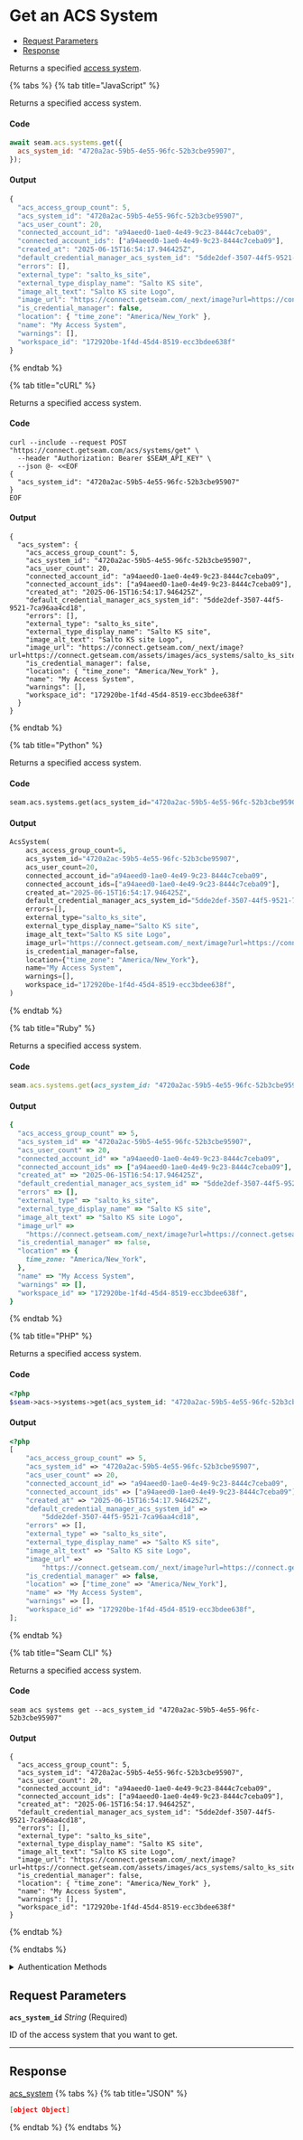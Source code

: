 # Get an ACS System

- [Request Parameters](#request-parameters)
- [Response](#response)

Returns a specified [access system](https://docs.seam.co/latest/capability-guides/access-systems).


{% tabs %}
{% tab title="JavaScript" %}

Returns a specified access system.

#### Code

```javascript
await seam.acs.systems.get({
  acs_system_id: "4720a2ac-59b5-4e55-96fc-52b3cbe95907",
});
```

#### Output

```javascript
{
  "acs_access_group_count": 5,
  "acs_system_id": "4720a2ac-59b5-4e55-96fc-52b3cbe95907",
  "acs_user_count": 20,
  "connected_account_id": "a94aeed0-1ae0-4e49-9c23-8444c7ceba09",
  "connected_account_ids": ["a94aeed0-1ae0-4e49-9c23-8444c7ceba09"],
  "created_at": "2025-06-15T16:54:17.946425Z",
  "default_credential_manager_acs_system_id": "5dde2def-3507-44f5-9521-7ca96aa4cd18",
  "errors": [],
  "external_type": "salto_ks_site",
  "external_type_display_name": "Salto KS site",
  "image_alt_text": "Salto KS site Logo",
  "image_url": "https://connect.getseam.com/_next/image?url=https://connect.getseam.com/assets/images/acs_systems/salto_ks_site.png&q=75&w=128",
  "is_credential_manager": false,
  "location": { "time_zone": "America/New_York" },
  "name": "My Access System",
  "warnings": [],
  "workspace_id": "172920be-1f4d-45d4-8519-ecc3bdee638f"
}
```
{% endtab %}

{% tab title="cURL" %}

Returns a specified access system.

#### Code

```curl
curl --include --request POST "https://connect.getseam.com/acs/systems/get" \
  --header "Authorization: Bearer $SEAM_API_KEY" \
  --json @- <<EOF
{
  "acs_system_id": "4720a2ac-59b5-4e55-96fc-52b3cbe95907"
}
EOF
```

#### Output

```curl
{
  "acs_system": {
    "acs_access_group_count": 5,
    "acs_system_id": "4720a2ac-59b5-4e55-96fc-52b3cbe95907",
    "acs_user_count": 20,
    "connected_account_id": "a94aeed0-1ae0-4e49-9c23-8444c7ceba09",
    "connected_account_ids": ["a94aeed0-1ae0-4e49-9c23-8444c7ceba09"],
    "created_at": "2025-06-15T16:54:17.946425Z",
    "default_credential_manager_acs_system_id": "5dde2def-3507-44f5-9521-7ca96aa4cd18",
    "errors": [],
    "external_type": "salto_ks_site",
    "external_type_display_name": "Salto KS site",
    "image_alt_text": "Salto KS site Logo",
    "image_url": "https://connect.getseam.com/_next/image?url=https://connect.getseam.com/assets/images/acs_systems/salto_ks_site.png&q=75&w=128",
    "is_credential_manager": false,
    "location": { "time_zone": "America/New_York" },
    "name": "My Access System",
    "warnings": [],
    "workspace_id": "172920be-1f4d-45d4-8519-ecc3bdee638f"
  }
}
```
{% endtab %}

{% tab title="Python" %}

Returns a specified access system.

#### Code

```python
seam.acs.systems.get(acs_system_id="4720a2ac-59b5-4e55-96fc-52b3cbe95907")
```

#### Output

```python
AcsSystem(
    acs_access_group_count=5,
    acs_system_id="4720a2ac-59b5-4e55-96fc-52b3cbe95907",
    acs_user_count=20,
    connected_account_id="a94aeed0-1ae0-4e49-9c23-8444c7ceba09",
    connected_account_ids=["a94aeed0-1ae0-4e49-9c23-8444c7ceba09"],
    created_at="2025-06-15T16:54:17.946425Z",
    default_credential_manager_acs_system_id="5dde2def-3507-44f5-9521-7ca96aa4cd18",
    errors=[],
    external_type="salto_ks_site",
    external_type_display_name="Salto KS site",
    image_alt_text="Salto KS site Logo",
    image_url="https://connect.getseam.com/_next/image?url=https://connect.getseam.com/assets/images/acs_systems/salto_ks_site.png&q=75&w=128",
    is_credential_manager=false,
    location={"time_zone": "America/New_York"},
    name="My Access System",
    warnings=[],
    workspace_id="172920be-1f4d-45d4-8519-ecc3bdee638f",
)
```
{% endtab %}

{% tab title="Ruby" %}

Returns a specified access system.

#### Code

```ruby
seam.acs.systems.get(acs_system_id: "4720a2ac-59b5-4e55-96fc-52b3cbe95907")
```

#### Output

```ruby
{
  "acs_access_group_count" => 5,
  "acs_system_id" => "4720a2ac-59b5-4e55-96fc-52b3cbe95907",
  "acs_user_count" => 20,
  "connected_account_id" => "a94aeed0-1ae0-4e49-9c23-8444c7ceba09",
  "connected_account_ids" => ["a94aeed0-1ae0-4e49-9c23-8444c7ceba09"],
  "created_at" => "2025-06-15T16:54:17.946425Z",
  "default_credential_manager_acs_system_id" => "5dde2def-3507-44f5-9521-7ca96aa4cd18",
  "errors" => [],
  "external_type" => "salto_ks_site",
  "external_type_display_name" => "Salto KS site",
  "image_alt_text" => "Salto KS site Logo",
  "image_url" =>
    "https://connect.getseam.com/_next/image?url=https://connect.getseam.com/assets/images/acs_systems/salto_ks_site.png&q=75&w=128",
  "is_credential_manager" => false,
  "location" => {
    time_zone: "America/New_York",
  },
  "name" => "My Access System",
  "warnings" => [],
  "workspace_id" => "172920be-1f4d-45d4-8519-ecc3bdee638f",
}
```
{% endtab %}

{% tab title="PHP" %}

Returns a specified access system.

#### Code

```php
<?php
$seam->acs->systems->get(acs_system_id: "4720a2ac-59b5-4e55-96fc-52b3cbe95907");
```

#### Output

```php
<?php
[
    "acs_access_group_count" => 5,
    "acs_system_id" => "4720a2ac-59b5-4e55-96fc-52b3cbe95907",
    "acs_user_count" => 20,
    "connected_account_id" => "a94aeed0-1ae0-4e49-9c23-8444c7ceba09",
    "connected_account_ids" => ["a94aeed0-1ae0-4e49-9c23-8444c7ceba09"],
    "created_at" => "2025-06-15T16:54:17.946425Z",
    "default_credential_manager_acs_system_id" =>
        "5dde2def-3507-44f5-9521-7ca96aa4cd18",
    "errors" => [],
    "external_type" => "salto_ks_site",
    "external_type_display_name" => "Salto KS site",
    "image_alt_text" => "Salto KS site Logo",
    "image_url" =>
        "https://connect.getseam.com/_next/image?url=https://connect.getseam.com/assets/images/acs_systems/salto_ks_site.png&q=75&w=128",
    "is_credential_manager" => false,
    "location" => ["time_zone" => "America/New_York"],
    "name" => "My Access System",
    "warnings" => [],
    "workspace_id" => "172920be-1f4d-45d4-8519-ecc3bdee638f",
];
```
{% endtab %}

{% tab title="Seam CLI" %}

Returns a specified access system.

#### Code

```seam_cli
seam acs systems get --acs_system_id "4720a2ac-59b5-4e55-96fc-52b3cbe95907"
```

#### Output

```seam_cli
{
  "acs_access_group_count": 5,
  "acs_system_id": "4720a2ac-59b5-4e55-96fc-52b3cbe95907",
  "acs_user_count": 20,
  "connected_account_id": "a94aeed0-1ae0-4e49-9c23-8444c7ceba09",
  "connected_account_ids": ["a94aeed0-1ae0-4e49-9c23-8444c7ceba09"],
  "created_at": "2025-06-15T16:54:17.946425Z",
  "default_credential_manager_acs_system_id": "5dde2def-3507-44f5-9521-7ca96aa4cd18",
  "errors": [],
  "external_type": "salto_ks_site",
  "external_type_display_name": "Salto KS site",
  "image_alt_text": "Salto KS site Logo",
  "image_url": "https://connect.getseam.com/_next/image?url=https://connect.getseam.com/assets/images/acs_systems/salto_ks_site.png&q=75&w=128",
  "is_credential_manager": false,
  "location": { "time_zone": "America/New_York" },
  "name": "My Access System",
  "warnings": [],
  "workspace_id": "172920be-1f4d-45d4-8519-ecc3bdee638f"
}
```
{% endtab %}

{% endtabs %}


<details>

<summary>Authentication Methods</summary>

- API key
- Personal access token
  <br>Must also include the `seam-workspace` header in the request.

To learn more, see [Authentication](https://docs.seam.co/latest/api/authentication).
</details>

## Request Parameters

**`acs_system_id`** *String* (Required)

ID of the access system that you want to get.

---


## Response

[acs\_system](./)
{% tabs %}
{% tab title="JSON" %}
```json
[object Object]
```
{% endtab %}
{% endtabs %}
